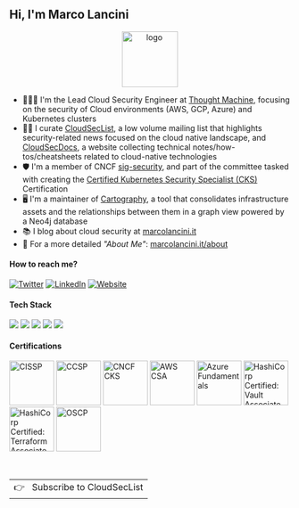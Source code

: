 ## Hi, I'm Marco Lancini

<p align="center">
  <a href="https://www.marcolancini.it/">
    <img width="100" src="https://www.marcolancini.it/images/layout/logo.png" alt="logo" />
  </a>
</p>

- 👨🏻‍💻 I'm the Lead Cloud Security Engineer at <a href='https://www.thoughtmachine.net/' target='_blank'>Thought Machine</a>, focusing on the security of Cloud environments (AWS, GCP, Azure) and Kubernetes clusters
- ✍🏻 I curate <a href='https://cloudseclist.com/' target='_blank'>CloudSecList</a>, a low volume mailing list that highlights security-related news focused on the cloud native landscape, and <a href='https://cloudsecdocs.com/' target='_blank'>CloudSecDocs</a>, a website collecting technical notes/how-tos/cheatsheets related to cloud-native technologies
- 🛡 I'm a member of CNCF <a href='https://github.com/cncf/sig-security' target='_blank'>sig-security</a>, and part of the committee tasked with creating the <a href='https://training.linuxfoundation.org/certification/certified-kubernetes-security-specialist/' target='_blank'>Certified Kubernetes Security Specialist (CKS)</a> Certification
- 🖥 I'm a maintainer of <a href='https://github.com/lyft/cartography' target='_blank'>Cartography</a>, a tool that consolidates infrastructure assets and the relationships between them in a graph view powered by a Neo4j database
- 📚 I blog about cloud security at <a href='https://www.marcolancini.it/' target='_blank'>marcolancini.it</a>
- 💬 For a more detailed *"About Me"*: <a href='https://www.marcolancini.it/about/' target='_blank'>marcolancini.it/about</a>


#### How to reach me?
[![Twitter](https://img.shields.io/badge/-TWITTER-0077B5?style=for-the-badge&logo=twitter&logoColor=white)](https://twitter.com/lancinimarco)
[![LinkedIn](https://img.shields.io/badge/-LINKEDIN-0077B5?style=for-the-badge&logo=linkedin&logoColor=white)](https://www.linkedin.com/in/marcolancini/)
[![Website](https://img.shields.io/badge/-WEBSITE-0077B5?style=for-the-badge&logo=jekyll&logoColor=white)](https://marcolancini.it)


#### Tech Stack
<!-- https://github.com/Ileriayo/markdown-badges -->
<img src="https://img.shields.io/badge/AWS%20-%23FF9900.svg?&style=for-the-badge&logo=amazon-aws&logoColor=white"/>&nbsp;<img src="https://img.shields.io/badge/Google%20Cloud%20-%234285F4.svg?&style=for-the-badge&logo=google-cloud&logoColor=white"/>&nbsp;<img src="https://img.shields.io/badge/azure%20-%230072C6.svg?&style=for-the-badge&logo=azure-devops&logoColor=white"/>&nbsp;<img src="https://img.shields.io/badge/docker%20-%230db7ed.svg?&style=for-the-badge&logo=docker&logoColor=white"/>&nbsp;<img src="https://img.shields.io/badge/kubernetes%20-%23326ce5.svg?&style=for-the-badge&logo=kubernetes&logoColor=white"/>


#### Certifications
<a href="https://www.youracclaim.com/badges/d6e30c70-c405-4200-abbf-7400eb1f2f0f/public_url" target="_blank"><img src="https://marcolancini.it/images/about/cissp.png" class="cert" alt='CISSP' width="80px"></a>
<a href="https://www.youracclaim.com/badges/df6e81a4-685e-4d34-b763-4c1db2194645/public_url" target="_blank"><img src="https://marcolancini.it/images/about/ccsp.png" class="cert" alt='CCSP' width="80px"></a>
<a href="https://www.youracclaim.com/badges/ac592c8b-905b-4cfa-845a-cca49030084a/public_url" target="_blank"><img src="https://marcolancini.it/images/about/cncf_cks.png" class="cert" alt='CNCF CKS' width="80px"></a>
<a href="https://www.youracclaim.com/badges/a8ba715f-207e-455a-a468-d2696d90caf9/public_url" target="_blank"><img src="https://marcolancini.it/images/about/aws_csa.png" class="cert" alt='AWS CSA' width="80px"></a>
<a href="https://www.youracclaim.com/badges/e4728ce8-b228-443a-b1a3-e0abd6f93d09/public_url" target="_blank"><img src="https://marcolancini.it/images/about/azure_fundamentals.png" class="cert" alt='Azure Fundamentals' width="80px"></a>
<a href="https://www.youracclaim.com/badges/1cf85b63-a875-41a9-a3ec-150d176eec63/public_url" target="_blank"><img src="https://marcolancini.it/images/about/hashicorp-certified-vault-associate.png" class="cert" alt='HashiCorp Certified: Vault Associate' width="80px"></a>
<a href="https://www.youracclaim.com/badges/43347689-8ccd-46c6-8e0b-983cb28cc966/public_url" target="_blank"><img src="https://marcolancini.it/images/about/hashicorp-certified-terraform-associate.png" class="cert" alt='HashiCorp Certified: Terraform Associate' width="80px"></a>
<a href="https://www.youracclaim.com/badges/cddcb777-da33-4d13-978e-b8b384d43fb3/" target="_blank"><img src="https://marcolancini.it/images/about/oscp.png" class="cert" alt='OSCP' width="80px"></a>

<br>
<a href="https://cloudseclist.com/">
  <table align="right">
      <tr>
          <td>
            👉 &nbsp;&nbsp;Subscribe to CloudSecList
          </td>
      </tr>
  </table>
</a>
